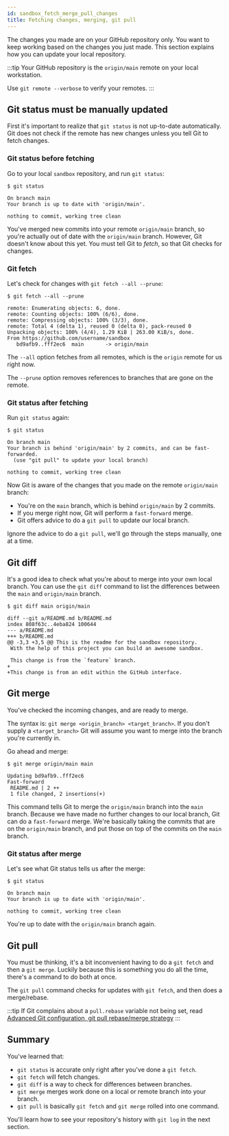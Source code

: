 ```yaml
---
id: sandbox_fetch_merge_pull_changes
title: Fetching changes, merging, git pull
---
```


The changes you made are on your GitHub repository only.
You want to keep working based on the changes you just made.
This section explains how you can update your local repository.

:::tip
Your GitHub repository is the `origin/main` remote on your local workstation.

Use `git remote --verbose` to verify your remotes.
:::

## Git status must be manually updated

First it's important to realize that `git status` is not up-to-date automatically.
Git does not check if the remote has new changes unless you tell Git to fetch changes.

### Git status before fetching

Go to your local `sandbox` repository, and run `git status`:

```git
$ git status

On branch main
Your branch is up to date with 'origin/main'.

nothing to commit, working tree clean
```

You've merged new commits into your remote `origin/main` branch, so you're actually out of date with the `origin/main` branch.
However, Git doesn't know about this yet.
You must tell Git to _fetch_, so that Git checks for changes.

### Git fetch

Let's check for changes with `git fetch --all --prune`:

```git
$ git fetch --all --prune

remote: Enumerating objects: 6, done.
remote: Counting objects: 100% (6/6), done.
remote: Compressing objects: 100% (3/3), done.
remote: Total 4 (delta 1), reused 0 (delta 0), pack-reused 0
Unpacking objects: 100% (4/4), 1.29 KiB | 263.00 KiB/s, done.
From https://github.com/username/sandbox
   bd9afb9..fff2ec6  main       -> origin/main
```

The `--all` option fetches from all remotes, which is the `origin` remote for us right now.

The `--prune` option removes references to branches that are gone on the remote.

### Git status after fetching

Run `git status` again:

```git
$ git status

On branch main
Your branch is behind 'origin/main' by 2 commits, and can be fast-forwarded.
  (use "git pull" to update your local branch)

nothing to commit, working tree clean
```

Now Git is aware of the changes that you made on the remote `origin/main` branch:

- You're on the `main` branch, which is behind `origin/main` by 2 commits.
- If you merge right now, Git will perform a `fast-forward` merge.
- Git offers advice to do a `git pull` to update our local branch.

Ignore the advice to do a `git pull`, we'll go through the steps manually, one at a time.

## Git diff

It's a good idea to check what you're about to merge into your own local branch.
You can use the `git diff` command to list the differences between the `main` and `origin/main` branch.

```git
$ git diff main origin/main

diff --git a/README.md b/README.md
index 808f63c..4eba824 100644
--- a/README.md
+++ b/README.md
@@ -3,3 +3,5 @@ This is the readme for the sandbox repository.
 With the help of this project you can build an awesome sandbox.

 This change is from the `feature` branch.
+
+This change is from an edit within the GitHub interface.
```

## Git merge

You've checked the incoming changes, and are ready to merge.

The syntax is: `git merge <origin_branch> <target_branch>`.
If you don't supply a `<target_branch>` Git will assume you want to merge into the branch you're currently in.

Go ahead and merge:

```git
$ git merge origin/main main

Updating bd9afb9..fff2ec6
Fast-forward
 README.md | 2 ++
 1 file changed, 2 insertions(+)
```

This command tells Git to merge the `origin/main` branch into the `main` branch.
Because we have made no further changes to our local branch, Git can do a `fast-forward` merge.
We're basically taking the commits that are on the `origin/main` branch, and put those on top of the commits on the `main` branch.

### Git status after merge

Let's see what Git status tells us after the merge:

```git
$ git status

On branch main
Your branch is up to date with 'origin/main'.

nothing to commit, working tree clean
```

You're up to date with the `origin/main` branch again.

## Git pull

You must be thinking, it's a bit inconvenient having to do a `git fetch` and then a `git merge`.
Luckily because this is something you do all the time, there's a command to do both at once.

The `git pull` command checks for updates with `git fetch`, and then does a merge/rebase.

:::tip
If Git complains about a `pull.rebase` variable not being set, read
[Advanced Git configuration, git pull rebase/merge strategy](advanced_git_configuration#git-pull-rebasemerge-strategy)
:::

## Summary

You've learned that:

- `git status` is accurate only right after you've done a `git fetch`.
- `git fetch` will fetch changes.
- `git diff` is a way to check for differences between branches.
- `git merge` merges work done on a local or remote branch into your branch.
- `git pull` is basically `git fetch` and `git merge` rolled into one command.

You'll learn how to see your repository's history with `git log` in the next section.
